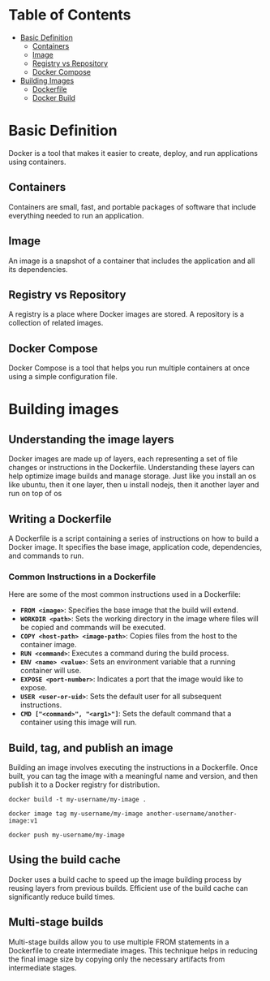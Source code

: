 # Table of Contents

- [Basic Definition](#basic-definition)
  - [Containers](#containers)
  - [Image](#image)
  - [Registry vs Repository](#registry-vs-repository)
  - [Docker Compose](#docker-compose)
- [Building Images](#building-images)
  - [Dockerfile](#dockerfile)
  - [Docker Build](#docker-build)

# Basic Definition

Docker is a tool that makes it easier to create, deploy, and run applications using containers.

## Containers

Containers are small, fast, and portable packages of software that include everything needed to run an application.

## Image

An image is a snapshot of a container that includes the application and all its dependencies.

## Registry vs Repository

A registry is a place where Docker images are stored. A repository is a collection of related images.

## Docker Compose

Docker Compose is a tool that helps you run multiple containers at once using a simple configuration file.

# Building images

## Understanding the image layers

Docker images are made up of layers, each representing a set of file changes or instructions in the Dockerfile. Understanding these layers can help optimize image builds and manage storage.
Just like you install an os like ubuntu, then it one layer, then u install nodejs, then it another layer and run on top of os

## Writing a Dockerfile

A Dockerfile is a script containing a series of instructions on how to build a Docker image. It specifies the base image, application code, dependencies, and commands to run.

### Common Instructions in a Dockerfile

Here are some of the most common instructions used in a Dockerfile:

- **`FROM <image>`**: Specifies the base image that the build will extend.
- **`WORKDIR <path>`**: Sets the working directory in the image where files will be copied and commands will be executed.
- **`COPY <host-path> <image-path>`**: Copies files from the host to the container image.
- **`RUN <command>`**: Executes a command during the build process.
- **`ENV <name> <value>`**: Sets an environment variable that a running container will use.
- **`EXPOSE <port-number>`**: Indicates a port that the image would like to expose.
- **`USER <user-or-uid>`**: Sets the default user for all subsequent instructions.
- **`CMD ["<command>", "<arg1>"]`**: Sets the default command that a container using this image will run.

## Build, tag, and publish an image

Building an image involves executing the instructions in a Dockerfile. Once built, you can tag the image with a meaningful name and version, and then publish it to a Docker registry for distribution.

```
docker build -t my-username/my-image .
```

```
docker image tag my-username/my-image another-username/another-image:v1
```

```
docker push my-username/my-image
```

## Using the build cache

Docker uses a build cache to speed up the image building process by reusing layers from previous builds. Efficient use of the build cache can significantly reduce build times.

## Multi-stage builds

Multi-stage builds allow you to use multiple FROM statements in a Dockerfile to create intermediate images. This technique helps in reducing the final image size by copying only the necessary artifacts from intermediate stages.
